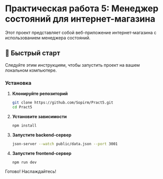 # Практическая работа 5: Менеджер состояний для интернет-магазина

Этот проект представляет собой веб-приложение интернет-магазина с использованием менеджера состояний.

## 🚀 Быстрый старт

Следуйте этим инструкциям, чтобы запустить проект на вашем локальном компьютере.

### Установка

1. **Клонируйте репозиторий**
   ```bash
   git clone https://github.com/Sopirm/Pract5.git
   cd Pract5
2. **Установите зависимости**
   ```bash
   npm install
4. **Запустите backend-сервер**
   ```bash
   json-server --watch public/data.json --port 3001
6. **Запустите frontend-сервер**
   ```bash
   npm run dev
Готово! Наслаждайтесь!
